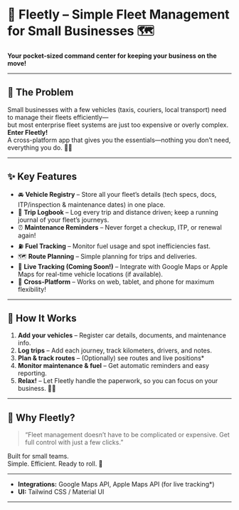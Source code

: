 # 🚗 Fleetly – Simple Fleet Management for Small Businesses 🗺️

**Your pocket-sized command center for keeping your business on the move!**

---

## 🧐 The Problem

Small businesses with a few vehicles (taxis, couriers, local transport) need to manage their fleets efficiently—  
but most enterprise fleet systems are just too expensive or overly complex.  
**Enter Fleetly!**  
A cross-platform app that gives you the essentials—nothing you don’t need, everything you do. 💼✨

---

## ✨ Key Features

- 🚘 **Vehicle Registry** – Store all your fleet’s details (tech specs, docs, ITP/inspection & maintenance dates) in one place.
- 📒 **Trip Logbook** – Log every trip and distance driven; keep a running journal of your fleet’s journeys.
- ⏰ **Maintenance Reminders** – Never forget a checkup, ITP, or renewal again!
- ⛽ **Fuel Tracking** – Monitor fuel usage and spot inefficiencies fast.
- 🗺️ **Route Planning** – Simple planning for trips and deliveries.
- 📍 **Live Tracking (Coming Soon!)** – Integrate with Google Maps or Apple Maps for real-time vehicle locations (if available).
- 📱 **Cross-Platform** – Works on web, tablet, and phone for maximum flexibility!

---

## 🚀 How It Works

1. **Add your vehicles** – Register car details, documents, and maintenance info.
2. **Log trips** – Add each journey, track kilometers, drivers, and notes.
3. **Plan & track routes** – (Optionally) see routes and live positions*  
4. **Monitor maintenance & fuel** – Get automatic reminders and easy reporting.
5. **Relax!** – Let Fleetly handle the paperwork, so you can focus on your business. 🧘‍♂️

---

## 🦾 Why Fleetly?

> “Fleet management doesn’t have to be complicated or expensive. Get full control with just a few clicks.”  

Built for small teams.  
Simple. Efficient. Ready to roll. 🚦

---

- **Integrations:** Google Maps API, Apple Maps API (for live tracking*)
- **UI:** Tailwind CSS / Material UI

---

